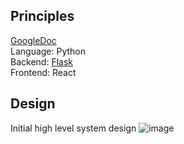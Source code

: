 ## Principles
[GoogleDoc](https://docs.google.com/document/d/1i1yySK1lAm4I2uMJrh0cL_3fMRtNn93kvkbSpE_ssTU/edit?usp=sharing)<br /> 
Language: Python<br />
Backend: [Flask](https://flask.palletsprojects.com/en/stable/)<br /> 
Frontend: React<br />

## Design
Initial high level system design
![image](https://github.com/user-attachments/assets/6cbc2086-60fe-47e4-ae61-758e78076dd8)
